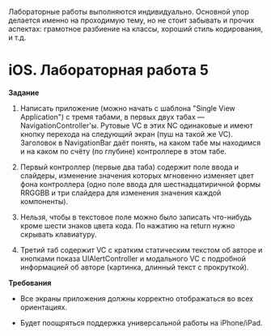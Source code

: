 Лабораторные работы выполняются индивидуально. Основной упор делается именно на проходимую тему, но не стоит забывать и прочих аспектах: грамотное разбиение на классы, хороший стиль кодирования, и т.д.

iOS. Лабораторная работа 5
==========================

**Задание**

1. Написать приложение (можно начать с шаблона "Single View Application") с тремя табами, в первых двух табах — NavigationController'ы. Рутовые VC в этих NC одинаковые и имеют кнопку перехода на следующий экран (пуш на такой же VC). Заголовок в NavigationBar даёт понять, на каком табе мы находимся и на каком по счёту (по глубине) контроллере в этом табе.

2. Первый контроллер (первые два таба) содержит поле ввода и слайдеры, изменение значения которых мгновенно изменяет цвет фона контроллера (одно поле ввода для шестнадцатиричной формы RRGGBB и три слайдера для изменения значения каждой компоненты). 

3. Нельзя, чтобы в текстовое поле можно было записать что-нибудь кроме шести знаков цвета кода. По нажатию на return нужно скрывать клавиатуру.

4. Третий таб содержит VC с кратким статическим текстом об авторе и кнопками показа UIAlert​Controller и модального VC с подробной информацией об авторе (картинка, длинный текст с прокруткой).


**Требования**

* Все экраны приложения должны корректно отображаться во всех ориентациях.

* Будет поощряться поддержка универсальной работы на iPhone/iPad.



